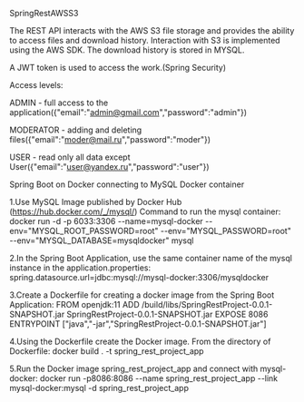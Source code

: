  SpringRestAWSS3
 
 The REST API interacts with the AWS S3 file storage and provides the ability to access files and download history.
 Interaction with S3 is implemented using the AWS SDK.
 The download history is stored in MYSQL.
 
 A JWT token is used to access the work.(Spring Security)
 
 Access levels:

ADMIN - full access to the application({"email":"admin@gmail.com","password":"admin"})

MODERATOR - adding and deleting files({"email":"moder@mail.ru","password":"moder"})

USER - read only all data except User({"email":"user@yandex.ru","password":"user"})

 Spring Boot on Docker connecting to MySQL Docker container

1.Use MySQL Image published by Docker Hub (https://hub.docker.com/_/mysql/) Command to run the mysql container: docker run -d -p 6033:3306 --name=mysql-docker --env="MYSQL_ROOT_PASSWORD=root" --env="MYSQL_PASSWORD=root" --env="MYSQL_DATABASE=mysqldocker" mysql

2.In the Spring Boot Application, use the same container name of the mysql instance in the application.properties: spring.datasource.url=jdbc:mysql://mysql-docker:3306/mysqldocker

3.Create a Dockerfile for creating a docker image from the Spring Boot Application: FROM openjdk:11 ADD /build/libs/SpringRestProject-0.0.1-SNAPSHOT.jar SpringRestProject-0.0.1-SNAPSHOT.jar EXPOSE 8086 ENTRYPOINT ["java","-jar","SpringRestProject-0.0.1-SNAPSHOT.jar"]

4.Using the Dockerfile create the Docker image. From the directory of Dockerfile: docker build . -t spring_rest_project_app

5.Run the Docker image spring_rest_project_app and connect with mysql-docker: docker run -p8086:8086 --name spring_rest_project_app --link mysql-docker:mysql -d spring_rest_project_app
